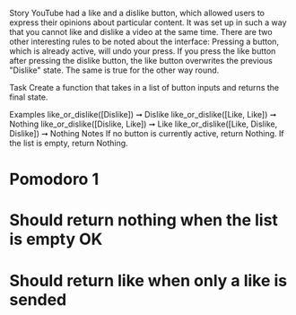 Story
YouTube had a like and a dislike button, which allowed users to express their opinions about particular content. It was set up in such a way that you cannot like and dislike a video at the same time. There are two other interesting rules to be noted about the interface: Pressing a button, which is already active, will undo your press. If you press the like button after pressing the dislike button, the like button overwrites the previous "Dislike" state. The same is true for the other way round.

Task
Create a function that takes in a list of button inputs and returns the final state.

Examples
like_or_dislike([Dislike]) ➞ Dislike
like_or_dislike([Like, Like]) ➞ Nothing
like_or_dislike([Dislike, Like]) ➞ Like
like_or_dislike([Like, Dislike, Dislike]) ➞ Nothing
Notes
If no button is currently active, return Nothing.
If the list is empty, return Nothing.

# Pomodoro 1

# Should return nothing when the list is empty OK

# Should return like when only a like is sended